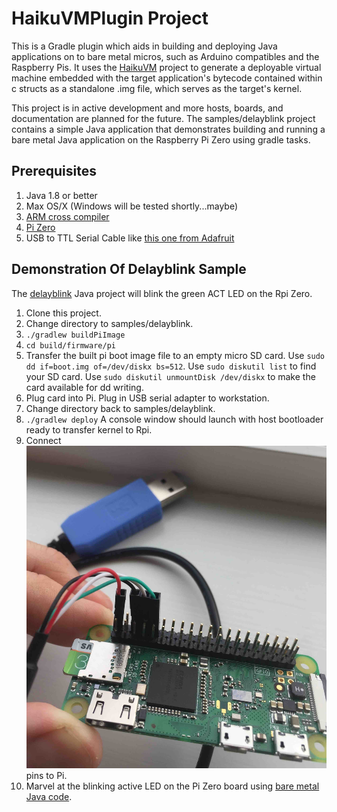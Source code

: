 # HaikuVMPlugin Project

This is a Gradle plugin which aids in building and deploying Java applications on to bare metal
micros, such as Arduino compatibles and the Raspberry Pis. It uses the [HaikuVM](http://haiku-vm.sourceforge.net/) project to generate a
deployable virtual machine embedded with the target application's bytecode contained within c structs as a 
standalone .img file, which serves as the target's kernel.

This project is in active development and more hosts, boards, and documentation are planned for the future. The samples/delayblink project
contains a simple Java application that demonstrates building and running a bare metal Java application on the Raspberry Pi 
Zero using gradle tasks.

## Prerequisites
1. Java 1.8 or better
2. Max OS/X (Windows will be tested shortly...maybe)
3. [ARM cross compiler](https://developer.arm.com/open-source/gnu-toolchain/gnu-rm/downloads)
4. [Pi Zero](https://www.adafruit.com/product/2885)
5. USB to TTL Serial Cable like [this one from Adafruit](https://www.adafruit.com/product/954)

## Demonstration Of Delayblink Sample
The [delayblink](samples/delayblink) Java project will blink the green ACT LED on the Rpi Zero.
1. Clone this project.
2. Change directory to samples/delayblink.
3. `./gradlew buildPiImage`
4. `cd build/firmware/pi`
5. Transfer the built pi boot image file to an empty micro SD card. Use `sudo dd if=boot.img of=/dev/diskx bs=512`. Use `sudo diskutil list` to find your SD card. Use `sudo diskutil unmountDisk /dev/diskx` to make the card available for dd writing.
6. Plug card into Pi. Plug in USB serial adapter to workstation.
7. Change directory back to samples/delayblink.
8. `./gradlew deploy` A console window should launch with host bootloader ready to transfer kernel to Rpi.
9. Connect ![serial cable](resources/images/RPiSerial.jpg) pins to Pi.
10. Marvel at the blinking active LED on the Pi Zero board using [bare metal Java code](samples/delayblink/src/main/java/Main.java).

